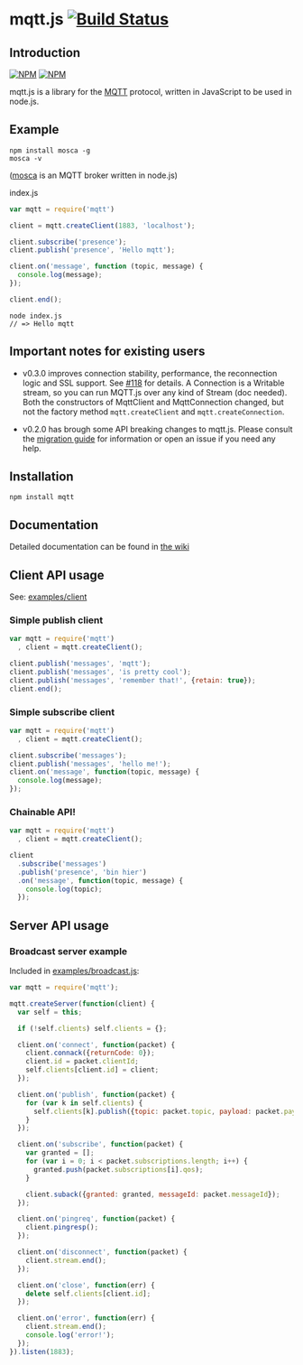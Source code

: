 # mqtt.js [![Build Status](https://travis-ci.org/adamvr/MQTT.js.png)](https://travis-ci.org/adamvr/MQTT.js)

## Introduction

[![NPM](https://nodei.co/npm/mqtt.png)](https://nodei.co/npm/mqtt/)
[![NPM](https://nodei.co/npm-dl/mqtt.png)](https://nodei.co/npm/mqtt/)

mqtt.js is a library for the [MQTT](http://mqtt.org/) protocol, written
in JavaScript to be used in node.js.

## Example

```
npm install mosca -g
mosca -v
```
([mosca](http://mcollina.github.io/mosca/) is an MQTT broker written in node.js)

index.js

```js
var mqtt = require('mqtt')

client = mqtt.createClient(1883, 'localhost');

client.subscribe('presence');
client.publish('presence', 'Hello mqtt');

client.on('message', function (topic, message) {
  console.log(message);
});

client.end();
```

```
node index.js
// => Hello mqtt
```

## Important notes for existing users

* v0.3.0 improves connection stability, performance, the reconnection
  logic and SSL support. See [#118](https://github.com/adamvr/MQTT.js/pull/118) for
  details. A Connection is a Writable stream, so you can run
  MQTT.js over any kind of Stream (doc needed). Both the constructors of
  MqttClient and MqttConnection changed, but not the factory method
  `mqtt.createClient` and `mqtt.createConnection`.

* v0.2.0 has brough some API breaking changes to mqtt.js. 
  Please consult the [migration guide](http://github.com/adamvr/MQTT.js/wiki/migration) for information
  or open an issue if you need any help.

## Installation

    npm install mqtt

## Documentation

Detailed documentation can be found in [the wiki](http://github.com/adamvr/MQTT.js/wiki)

## Client API usage

See: [examples/client](https://github.com/adamvr/MQTT.js/tree/master/examples/client)

### Simple publish client

```js
var mqtt = require('mqtt')
  , client = mqtt.createClient();

client.publish('messages', 'mqtt');
client.publish('messages', 'is pretty cool');
client.publish('messages', 'remember that!', {retain: true});
client.end();
```

### Simple subscribe client

```js
var mqtt = require('mqtt')
  , client = mqtt.createClient();

client.subscribe('messages');
client.publish('messages', 'hello me!');
client.on('message', function(topic, message) {
  console.log(message);
});
```

### Chainable API!

```js
var mqtt = require('mqtt')
  , client = mqtt.createClient();

client
  .subscribe('messages')
  .publish('presence', 'bin hier')
  .on('message', function(topic, message) {
    console.log(topic);
  });
```

## Server API usage

### Broadcast server example

Included in [examples/broadcast.js](https://github.com/adamvr/MQTT.js/blob/master/examples/server/broadcast.js):

```js
var mqtt = require('mqtt');

mqtt.createServer(function(client) {
  var self = this;

  if (!self.clients) self.clients = {};

  client.on('connect', function(packet) {
    client.connack({returnCode: 0});
    client.id = packet.clientId;
    self.clients[client.id] = client;
  });

  client.on('publish', function(packet) {
    for (var k in self.clients) {
      self.clients[k].publish({topic: packet.topic, payload: packet.payload});
    }
  });

  client.on('subscribe', function(packet) {
    var granted = [];
    for (var i = 0; i < packet.subscriptions.length; i++) {
      granted.push(packet.subscriptions[i].qos);
    }

    client.suback({granted: granted, messageId: packet.messageId});
  });

  client.on('pingreq', function(packet) {
    client.pingresp();
  });

  client.on('disconnect', function(packet) {
    client.stream.end();
  });

  client.on('close', function(err) {
    delete self.clients[client.id];
  });

  client.on('error', function(err) {
    client.stream.end();
    console.log('error!');
  });
}).listen(1883);
```

